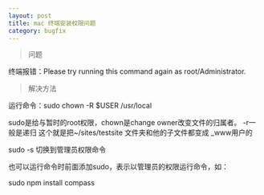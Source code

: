 ```yaml
---
layout: post
title: mac 终端安装权限问题
category: bugfix 
---
```


>问题

终端报错：Please try running this command again as root/Administrator.

>解决方法

运行命令：sudo chown -R $USER /usr/local

sudo是给与暂时的root权限，chown是change owner改变文件的归属者。 -r一般是递归
这个就是把~/sites/testsite 文件夹和他的子文件都变成 _www用户的

sudo -s 切换到管理员权限命令

也可以运行命令时前面添加sudo，表示以管理员的权限运行命令，如：

sudo npm install compass
